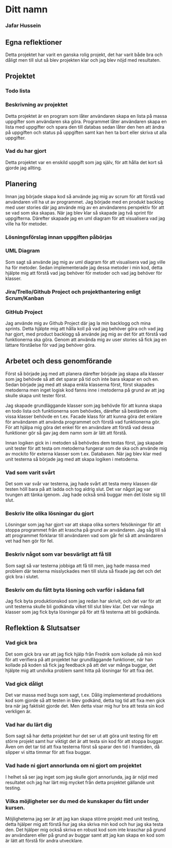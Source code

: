 # Ditt namn
### Jafar Hussein

## Egna reflektioner
Detta projektet har varit en ganska rolig projekt, det har varit både bra och dåligt men till slut så blev projekten klar och jag blev nöjd med
resultaten.
## Projektet
### Todo lista
### Beskrivning av projektet
Detta projektet är en program som låter användaren skapa en lista på massa uppgifter som användaren ska göra.
Programmet låter användaren skapa en lista med uppgifter och spara den till databas sedan låter den hen att ändra
på uppgiften och status på uppgiften samt kan hen ta bort eller skriva ut alla uppgifter.
### Vad du har gjort
Detta projektet var en enskild uppgift som jag själv, för att hålla det kort så gjorde jag allting.
## Planering
Innan jag började skapa kod så använde jag mig av scrum för att förstå vad användaren vill ha ut av programmet.
Jag började med en produkt backlog med user stories där jag använde mig av en användarens perspektiv för att se vad som ska skapas.
När jag blev klar så skapade jag två sprint för uppgifterna. Därefter
skapade jag en uml diagram för att visualisera vad jag ville ha för metoder.
### Lösningsförslag innan uppgiften påbörjas

### UML Diagram
Som sagt så använde jag mig av uml diagram för att visualisera vad jag ville ha för metoder.
Sedan implementerade jag dessa metoder i min kod, detta hjälpte mig att förstå vad jag behöver för metoder och vad jag behöver för klasser.

### Jira/Trello/Github Project och projekthantering enligt Scrum/Kanban
### GitHub Project
Jag använde mig av Github Project där jag la min backlogg och mina sprints. Detta hjälpte mig
att hålla koll på vad jag behöver göra och vad jag har gjort, med product backlogg så använde jag mig av det för att
förstå vad funktionerna ska göra. Genom att använda mig av user stories så fick jag en lättare förståelse för vad jag behöver göra.

## Arbetet och dess genomförande
Först så började jag med att planera därefter började jag skapa alla klasser som jag behövde så att det sparar på tid
och inte bara skapar en och en. Sedan började jag med att skapa enkla klasserna först, först skapades metoderna men inget logisk kod fanns inne
i metoderna på grund av att jag skulle skapa unit tester först.

Jag skapade grundläggande klasser som jag behövde för att kunna skapa en todo lista och funktionerna som behövdes,
därefter så bestämde om vissa klasser behövde en t.ex. Facade klass för att kunna göra det enklare för användaren att använda programmet och
förstå vad funktionerna gör. För att hjälpa mig göra det enkel för en användare att
förstå vad dessa funktioner gör så gav jag dem namn som är lätt att förstå.

Innan logiken gick in i metoden så behövdes dem testas först, jag skapade unit tester för att testa om metoderna fungerar som de ska och använde
mig av mockito för externa klasser som t.ex. Databasen. När jag blev klar med unit testerna så började jag med att skapa logiken i metoderna.

### Vad som varit svårt
Det som var svår var testerna, jag hade svårt att testa meny klassen där testen höll bara på att ladda och tog aldrig slut. Det var 
något jag var tvungen att tänka igenom. Jag hade också små buggar men det löste sig till slut.
### Beskriv lite olika lösningar du gjort
Lösningar som jag har gjort var att skapa olika sorters felsökningar för att stoppa programmet från att krascha på grund av användaren. Jag såg till så att
programmet förklarar till användaren vad som går fel så att användaren vet had hen gör för fel.
### Beskriv något som var besvärligt att få till
Som sagt så var testerna jobbiga att få till men, jag hade massa med problem där testerna misslyckades men till sluta så fixade jag det och det gick bra i slutet.
### Beskriv om du fått byta lösning och varför i sådana fall
Jag fick byta produktionskod som jag redan har skrivit, och det var för att unit testerna skulle bli godkända vilket till slut blev klar. Det var många klasser som jag fick byta lösningar på för att få testerna att bli godkända.
## Reflektion & Slutsatser
### Vad gick bra
Det som gick bra var att jag fick hjälp från Fredrik som kollade på min kod för att verifiera på att projektet har grundläggande funktioner, när han kollade på koden så fick jag feedback på att det var många buggar, det hjälpte mig att undvika problem samt hitta på lösningar för att fixa det.
### Vad gick dåligt
Det var massa med bugs som sagt, t.ex. Dålig implementerad produktions kod som gjorde så att testen in blev godkänd, detta tog tid att fixa men gick bra när jag faktiskt gjorde det. Men detta visar mig hur bra att testa sin kod verkligen är.
### Vad har du lärt dig
Som sagt så har detta projektet hur det ser ut att göra unit testing för ett större projekt samt hur viktigt det är att testa sin kod för att stoppa buggar. Även om det tar tid att fixa testerna först så sparar den tid i framtiden, då slipper vi sitta timmar för att fixa buggar.
### Vad hade ni gjort annorlunda om ni gjort om projektet
I helhet så ser jag inget som jag skulle gjort annorlunda, jag är nöjd med resultatet och jag har lärt mig mycket från detta projektet gällande unit testing.
### Vilka möjligheter ser du med de kunskaper du fått under kursen.
Möjligheterna jag ser är att jag kan skapa större projekt med unit testing, detta hjälper mig att förstå hur jag ska skriva min kod och hur jag ska testa den.
Det hjälper mig också skriva en robust kod som inte kraschar på grund av användaren eller på grund av buggar samt att jag kan skapa en kod som är lätt att förstå för andra utvecklare.